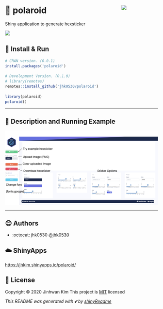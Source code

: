 # :yellow_heart: polaroid <img src = 'https://user-images.githubusercontent.com/6457691/77816407-d45f1e00-7105-11ea-8603-228f2e20d7a1.png' width = 120 align = 'right'></img>

Shiny application to generate hexsticker

<!-- badges: start -->
<img src='https://www.r-pkg.org/badges/version/polaroid'>
<!-- badges: end -->

## :wrench: Install & Run

```R
# CRAN version. (0.0.1)
install.packages('polaroid')

# Development Version. (0.1.0)
# library(remotes)
remotes::install_github('jhk0530/polaroid')

library(polaroid)
polaroid()
```
------

## :rocket: Description and Running Example

<img src='inst/images/description.png'>

------

## :blush: Authors
* :octocat: jhk0530 [@jhk0530](https://github.com/jhk0530)

## :cloud: ShinyApps
https://jhkim.shinyapps.io/polaroid/

## :memo: License
Copyright :copyright: 2020 Jinhwan Kim
This project is [MIT](https://opensource.org/license/mit/) licensed

*This README was generated with :two_hearts: by [shinyReadme](https://github.com/jhk0530/shinyReadme)*
